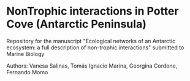 # NonTrophic interactions in Potter Cove (Antarctic Peninsula)
Repository for the manuscript "Ecological networks of an Antarctic ecosystem: a full description of non-trophic interactions" submitted to Marine Biology

Authors: Vanesa Salinas, Tomás Ignacio Marina, Georgina Cordone, Fernando Momo
